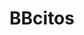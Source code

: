 ---
title: "BBcitos"
url: /caracas/bbcitos-4a-transversal-de-los-palos-grandes/
shop: artículos para bebés
---